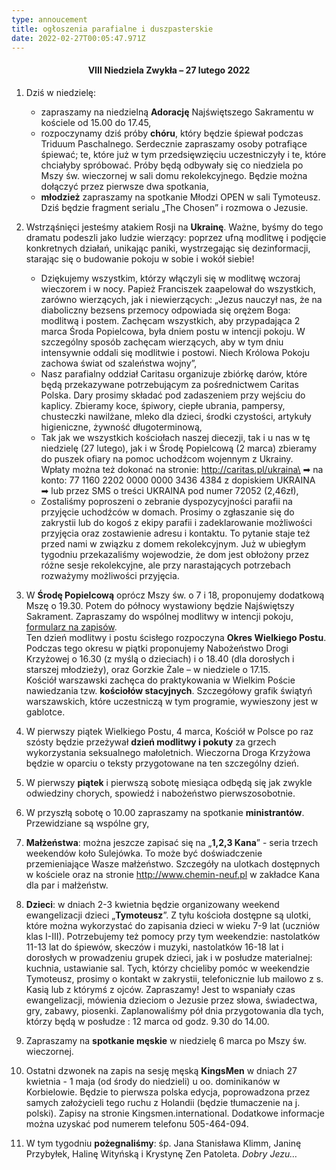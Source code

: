 ```yaml
---
type: annoucement
title: ogłoszenia parafialne i duszpasterskie
date: 2022-02-27T00:05:47.971Z
---
```

<!--StartFragment--><h4 style="text-align:center;">VIII Niedziela Zwykła – 27 lutego 2022</h4>

1. Dziś w niedzielę:

   * zapraszamy na niedzielną **Adorację** Najświętszego Sakramentu w kościele od 15.00 do 17.45,
   * rozpoczynamy dziś próby **chóru**, który będzie śpiewał podczas Triduum Paschalnego. Serdecznie zapraszamy osoby potrafiące śpiewać; te, które już w tym przedsięwzięciu uczestniczyły i te, które chciałyby spróbować. Próby będą odbywały się co niedziela po Mszy św. wieczornej w sali domu rekolekcyjnego. Będzie można dołączyć przez pierwsze dwa spotkania,
   * **młodzież** zapraszamy na spotkanie Młodzi OPEN w sali Tymoteusz. Dziś będzie fragment serialu „The Chosen” i rozmowa o Jezusie.
2. Wstrząśnięci jesteśmy atakiem Rosji na **Ukrainę**. Ważne, byśmy do tego dramatu podeszli jako ludzie wierzący: poprzez ufną modlitwę i podjęcie konkretnych działań, unikając paniki, wystrzegając się dezinformacji, starając się o budowanie pokoju w sobie i wokół siebie!

   * Dziękujemy wszystkim, którzy włączyli się w modlitwę wczoraj wieczorem i w nocy. Papież Franciszek zaapelował do wszystkich, zarówno wierzących, jak i niewierzących: „Jezus nauczył nas, że na diaboliczny bezsens przemocy odpowiada się orężem Boga: modlitwą i postem. Zachęcam wszystkich, aby przypadająca 2 marca Środa Popielcowa, była dniem postu w intencji pokoju. W szczególny sposób zachęcam wierzących, aby w tym dniu intensywnie oddali się modlitwie i postowi. Niech Królowa Pokoju zachowa świat od szaleństwa wojny”,
   * Nasz parafialny oddział Caritasu organizuje zbiórkę darów, które będą przekazywane potrzebującym za pośrednictwem Caritas Polska. Dary prosimy składać pod zadaszeniem przy wejściu do kaplicy. Zbieramy koce, śpiwory, ciepłe ubrania, pampersy, chusteczki nawilżane, mleko dla dzieci, środki czystości, artykuły higieniczne, żywność długoterminową,
   * Tak jak we wszystkich kościołach naszej diecezji, tak i u nas w tę niedzielę (27 lutego), jak i w Środę Popielcową (2 marca) zbieramy do puszek ofiary na pomoc uchodźcom wojennym z Ukrainy.\
     Wpłaty można też dokonać na stronie: http://caritas.pl/ukraina\
     ➡ na konto: 77 1160 2202 0000 0000 3436 4384 z dopiskiem UKRAINA\
     ➡ lub przez SMS o treści UKRAINA pod numer 72052 (2,46zł),
   * Zostaliśmy poproszeni o zebranie dyspozycyjności parafii na przyjęcie uchodźców w domach. Prosimy o zgłaszanie się do zakrystii lub do kogoś z ekipy parafii i zadeklarowanie możliwości przyjęcia oraz zostawienie adresu i kontaktu. To pytanie staje też przed nami w związku z domem rekolekcyjnym. Już w ubiegłym tygodniu przekazaliśmy wojewodzie, że dom jest obłożony przez różne sesje rekolekcyjne, ale przy narastających potrzebach rozważymy możliwości przyjęcia.
3. W **Środę Popielcową** oprócz Mszy św. o 7 i 18, proponujemy dodatkową Mszę o 19.30. Potem do północy wystawiony będzie Najświętszy Sakrament. Zapraszamy do wspólnej modlitwy w intencji pokoju, [formularz na zapisów](https://docs.google.com/spreadsheets/d/1A7pctqe1Jf2X9_cezfOx95wG0rq-IT4ws64WABtRrlU/edit?usp=sharing). \
   Ten dzień modlitwy i postu ścisłego rozpoczyna **Okres Wielkiego Postu**. Podczas tego okresu w piątki proponujemy Nabożeństwo Drogi Krzyżowej o 16.30 (z myślą o dzieciach) i o 18.40 (dla dorosłych i starszej młodzieży), oraz Gorzkie Żale – w niedziele o 17.15.\
   Kościół warszawski zachęca do praktykowania w Wielkim Poście nawiedzania tzw. **kościołów stacyjnych**. Szczegółowy grafik świątyń warszawskich, które uczestniczą w tym programie, wywieszony jest w gablotce.
4. W pierwszy piątek Wielkiego Postu, 4 marca, Kościół w Polsce po raz szósty będzie przeżywał **dzień modlitwy i pokuty** za grzech wykorzystania seksualnego małoletnich. Wieczorna Droga Krzyżowa będzie w oparciu o teksty przygotowane na ten szczególny dzień.
5. W pierwszy **piątek** i pierwszą sobotę miesiąca odbędą się jak zwykle odwiedziny chorych, spowiedź i nabożeństwo pierwszosobotnie.
6. W przyszłą sobotę o 10.00 zapraszamy na spotkanie **ministrantów**. Przewidziane są wspólne gry,
7. **Małżeństwa**: można jeszcze zapisać się na „**1,2,3 Kana**” - seria trzech weekendów koło Sulejówka. To może być doświadczenie przemieniające Wasze małżeństwo. Szczegóły na ulotkach dostępnych w kościele oraz na stronie <http://www.chemin-neuf.pl> w zakładce Kana dla par i małżeństw.
8. **Dzieci**: w dniach 2-3 kwietnia będzie organizowany weekend ewangelizacji dzieci „**Tymoteusz**”. Z tyłu kościoła dostępne są ulotki, które można wykorzystać do zapisania dzieci w wieku 7-9 lat (uczniów klas I-III). Potrzebujemy też pomocy przy tym weekendzie: nastolatków 11-13 lat do śpiewów, skeczów i muzyki, nastolatków 16-18 lat i dorosłych w prowadzeniu grupek dzieci, jak i w posłudze materialnej: kuchnia, ustawianie sal. Tych, którzy chcieliby pomóc w weekendzie Tymoteusz, prosimy o kontakt w zakrystii, telefonicznie lub mailowo z s. Kasią lub z którymś z ojców. Zapraszamy! Jest to wspaniały czas ewangelizacji, mówienia dzieciom o Jezusie przez słowa, świadectwa, gry, zabawy, piosenki. Zaplanowaliśmy pół dnia przygotowania dla tych, którzy będą w posłudze : 12 marca od godz. 9.30 do 14.00.
9. Zapraszamy na **spotkanie męskie** w niedzielę 6 marca po Mszy św. wieczornej.
10. Ostatni dzwonek na zapis na sesję męską **KingsMen** w dniach 27 kwietnia - 1 maja (od środy do niedzieli) u oo. dominikanów w Korbielowie. Będzie to pierwsza polska edycja, poprowadzona przez samych założycieli tego ruchu z Holandii (będzie tłumaczenie na j. polski). Zapisy na stronie Kingsmen.international. Dodatkowe informacje można uzyskać pod numerem telefonu 505-464-094.
11. W tym tygodniu **pożegnaliśmy**: śp. Jana Stanisława Klimm, Janinę Przybyłek, Halinę Wityńską i Krystynę Zen Patoleta. *Dobry Jezu…*

<!--EndFragment-->